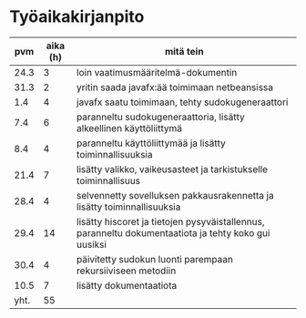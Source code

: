 # Työaikakirjanpito


| pvm | aika (h) | mitä tein |
|-----|----------|-----------|
| 24.3 | 3 | loin vaatimusmääritelmä-dokumentin |
| 31.3 | 2 | yritin saada javafx:ää toimimaan netbeansissa |
| 1.4 | 4 | javafx saatu toimimaan, tehty sudokugeneraattori |
| 7.4 | 6 | paranneltu sudokugeneraattoria, lisätty alkeellinen käyttöliittymä |
| 8.4 | 4 | paranneltu käyttöliittymää ja lisätty toiminnallisuuksia |
| 21.4 | 7 | lisätty valikko, vaikeusasteet ja tarkistukselle toiminnallisuus |
| 28.4 | 4 | selvennetty sovelluksen pakkausrakennetta ja lisätty toiminnallisuuksia |
| 29.4 | 14 | lisätty hiscoret ja tietojen pysyväistallennus, paranneltu dokumentaatiota ja tehty koko gui uusiksi |
| 30.4 | 4 | päivitetty sudokun luonti parempaan rekursiiviseen metodiin |
| 10.5 | 7 | lisätty dokumentaatiota |
| yht. | 55 | |
